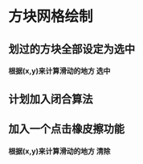 #  方块网格绘制
## 划过的方块全部设定为选中
#### 根据(x,y)来计算滑动的地方 选中
## 计划加入闭合算法
## 加入一个点击橡皮擦功能
#### 根据(x,y)来计算滑动的地方 清除

